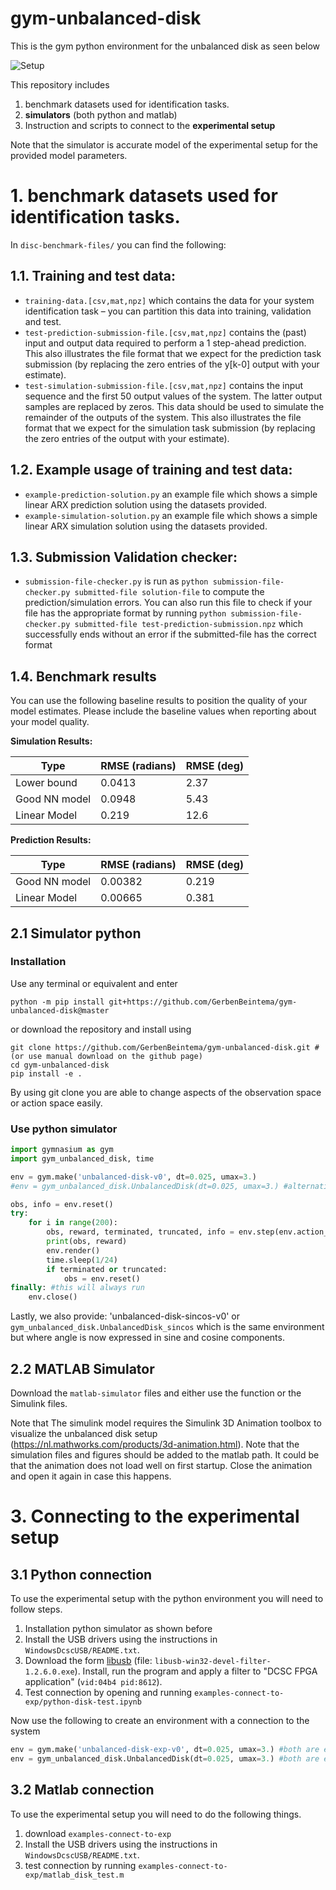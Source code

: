 # gym-unbalanced-disk

This is the gym python environment for the unbalanced disk as seen below

![Setup](UnbalancedDisc1.jpg)

This repository includes 
1. benchmark datasets used for identification tasks.
2. **simulators** (both python and matlab)
3. Instruction and scripts to connect to the **experimental setup**

Note that the simulator is accurate model of the experimental setup for the provided model parameters. 

# 1. benchmark datasets used for identification tasks.

In `disc-benchmark-files/` you can find the following:

## 1.1. Training and test data:

* `training-data.[csv,mat,npz]` which contains the data for your system identification task – you can partition this data into training, validation and test.
* `test-prediction-submission-file.[csv,mat,npz]` contains the (past) input and output data required to perform a 1 step-ahead prediction. This also illustrates the file format that we expect for the prediction task submission (by replacing the zero entries of the y[k-0] output with your estimate).
* `test-simulation-submission-file.[csv,mat,npz]` contains the input sequence and the first 50 output values of the system. The latter output samples are replaced by zeros. This data should be used to simulate the remainder of the outputs of the system. This also illustrates the file format that we expect for the simulation task submission (by replacing the zero entries of the output with your estimate).

## 1.2. Example usage of training and test data:

* `example-prediction-solution.py` an example file which shows a simple linear ARX prediction solution using the datasets provided.
* `example-simulation-solution.py` an example file which shows a simple linear ARX simulation solution using the datasets provided.

## 1.3. Submission Validation checker:

* `submission-file-checker.py` is run as `python submission-file-checker.py submitted-file solution-file` to compute the prediction/simulation errors. You can also run this file to check if your file has the appropriate format by running `python submission-file-checker.py submitted-file test-prediction-submission.npz` which successfully ends without an error if the submitted-file has the correct format
 
## 1.4. Benchmark results

You can use the following baseline results to position the quality of your model estimates. Please include the baseline values when reporting about your model quality.

**Simulation Results:**

| Type          | RMSE (radians) | RMSE (deg) | 
| ------------- | -------------- | ---------- | 
| Lower bound   | 0.0413         | 2.37       |
| Good NN model | 0.0948         | 5.43       | 
| Linear Model  | 0.219          | 12.6       | 

**Prediction Results:**

| Type          | RMSE (radians) | RMSE (deg) | 
| ------------- | -------------- | ---------- | 
| Good NN model | 0.00382        | 0.219      | 
| Linear Model  | 0.00665        | 0.381      | 

## 2.1 Simulator python

### Installation

Use any terminal or equivalent and enter

```
python -m pip install git+https://github.com/GerbenBeintema/gym-unbalanced-disk@master
```

or download the repository and install using

```
git clone https://github.com/GerbenBeintema/gym-unbalanced-disk.git #(or use manual download on the github page)
cd gym-unbalanced-disk
pip install -e .
```

By using git clone you are able to change aspects of the observation space or action space easily.

### Use python simulator

```python
import gymnasium as gym
import gym_unbalanced_disk, time

env = gym.make('unbalanced-disk-v0', dt=0.025, umax=3.) 
#env = gym_unbalanced_disk.UnbalancedDisk(dt=0.025, umax=3.) #alternative

obs, info = env.reset()
try:
    for i in range(200):
        obs, reward, terminated, truncated, info = env.step(env.action_space.sample()) #random action
        print(obs, reward)
        env.render()
        time.sleep(1/24)
        if terminated or truncated:
            obs = env.reset()
finally: #this will always run
    env.close()
```

Lastly, we also provide: 'unbalanced-disk-sincos-v0' or `gym_unbalanced_disk.UnbalancedDisk_sincos` which is the same environment but where angle is now expressed in sine and cosine components.

## 2.2 MATLAB Simulator

Download the `matlab-simulator` files and either use the function or the Simulink files. 

Note that The simulink model requires the Simulink 3D Animation toolbox to visualize the unbalanced disk setup (https://nl.mathworks.com/products/3d-animation.html). Note that the simulation files and figures should be added to the matlab path. It could be that the animation does not load well on first startup. Close the animation and open it again in case this happens.

# 3. Connecting to the experimental setup

## 3.1 Python connection

To use the experimental setup with the python environment you will need to follow steps.

1. Installation python simulator as shown before
2. Install the USB drivers using the instructions in `WindowsDcscUSB/README.txt`. 
3. Download the form [libusb](https://sourceforge.net/projects/libusb-win32/files/libusb-win32-releases/1.2.6.0/) (file: `libusb-win32-devel-filter-1.2.6.0.exe`). Install, run the program and apply a filter to "DCSC FPGA application" (`vid:04b4 pid:8612`).
4. Test connection by opening and running `examples-connect-to-exp/python-disk-test.ipynb`

Now use the following to create an environment with a connection to the system

```python
env = gym.make('unbalanced-disk-exp-v0', dt=0.025, umax=3.) #both are equivilent (this one has a time limit build in)
env = gym_unbalanced_disk.UnbalancedDisk(dt=0.025, umax=3.) #both are equivilent
```

## 3.2 Matlab connection

To use the experimental setup you will need to do the following things.

1. download `examples-connect-to-exp`
2. Install the USB drivers using the instructions in `WindowsDcscUSB/README.txt`. 
3. test connection by running `examples-connect-to-exp/matlab_disk_test.m`
